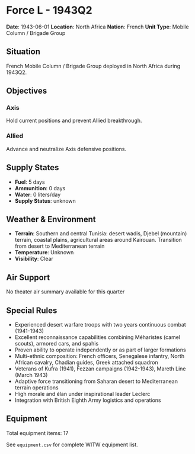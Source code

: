 # Force L - 1943Q2

**Date**: 1943-06-01
**Location**: North Africa
**Nation**: French
**Unit Type**: Mobile Column / Brigade Group

## Situation

French Mobile Column / Brigade Group deployed in North Africa during 1943Q2.

## Objectives

### Axis
Hold current positions and prevent Allied breakthrough.

### Allied
Advance and neutralize Axis defensive positions.

## Supply States

- **Fuel**: 5 days
- **Ammunition**: 0 days
- **Water**: 0 liters/day
- **Supply Status**: unknown

## Weather & Environment

- **Terrain**: Southern and central Tunisia: desert wadis, Djebel (mountain) terrain, coastal plains, agricultural areas around Kairouan. Transition from desert to Mediterranean terrain
- **Temperature**: Unknown
- **Visibility**: Clear

## Air Support

No theater air summary available for this quarter

## Special Rules

- Experienced desert warfare troops with two years continuous combat (1941-1943)
- Excellent reconnaissance capabilities combining Méharistes (camel scouts), armored cars, and spahis
- Proven ability to operate independently or as part of larger formations
- Multi-ethnic composition: French officers, Senegalese infantry, North African cavalry, Chadian guides, Greek attached squadron
- Veterans of Kufra (1941), Fezzan campaigns (1942-1943), Mareth Line (March 1943)
- Adaptive force transitioning from Saharan desert to Mediterranean terrain operations
- High morale and élan under inspirational leader Leclerc
- Integration with British Eighth Army logistics and operations

## Equipment

Total equipment items: 17

See `equipment.csv` for complete WITW equipment list.

